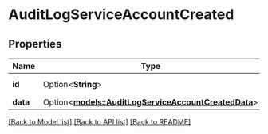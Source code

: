 # AuditLogServiceAccountCreated

## Properties

Name | Type | Description | Notes
------------ | ------------- | ------------- | -------------
**id** | Option<**String**> | The service account ID. | [optional]
**data** | Option<[**models::AuditLogServiceAccountCreatedData**](AuditLog_service_account_created_data.md)> |  | [optional]

[[Back to Model list]](../README.md#documentation-for-models) [[Back to API list]](../README.md#documentation-for-api-endpoints) [[Back to README]](../README.md)


